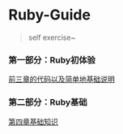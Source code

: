# Ruby-Guide

> self exercise~

### 第一部分：Ruby初体验
[前三章的代码以及简单地基础说明](https://github.com/wnz27/Ruby-Guide/tree/master/Ruby_Part_One "前三章的代码以及简单地基础说明")

### 第二部分：Ruby基础
[第四章基础知识](https://github.com/wnz27/Ruby-Guide/blob/master/Ruby_Part_Two_Ruby_basic/chapter4_object_variable_constant/4_basicKnowledge.md "第四章基础知识")

